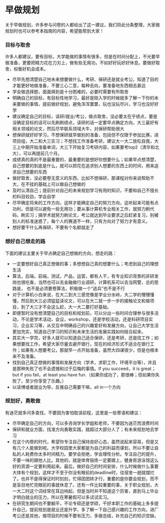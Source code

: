 # 早做规划

关于早做规划，许多参与问卷的人都给出了这一建议，我们将此分条整理，大家做规划时也可以参考本指南的内容，希望能帮到大家！

### 目标与取舍
许多人都建议，要有目标，大学能做的事情有很多，但是在时间分配上，不光要早做准备，更要把精力花在刀刃上，做有些无用功，不如好好玩好好休息。要做好取舍，权衡好机会成本。
- 尽早先想清楚自己地未来想要做什么，考研、保研还是就业考公，知道了目的才能更好地做准备，不要三心二意，每种去向，要准备地东西相去甚远
- 学会做选择题，面面俱到是十分困难的，必要时需要有所取舍
- 明确自己的目标，有目标性地学习，最好是刚入学的时候就多了解一下你的未来要做的事情，提前做好规划，避免浑浑噩噩，玩也没玩尽兴，学习也没好好学
- 建议确定自己的目标，读研/就业/考公，做点取舍，没必要太在乎绩点，要是没确定目标的话可以先刷刷绩点，读研的话一定要早点确定方向，大三最好有相关领域的论文，然后尽早联系领域大牛，对保研帮助很大
- 想保研就好好学习，不想保研就早做别的准备，包括但不仅限于参加比赛，进项目组，大二和大三实习；不想找工作准备考研，建议大一大二放松自我，大三上中期开始准备单词，大三下开始复习考研内容，如果要考top2（清华和北大），可以再提前几个月。
- 成绩真的真的不是最重要的，最重要的是想好你想要什么；如果早点想清楚，自己想要的到底是什么，就可以把花在追求别人想要的东西上的时间，用来追求自己想要的东西
- 做好取舍，没必要卷无意义的东西，比如不想保研，那课程对你来说帮助不大，在不挂的基础上可以做自己想做的
- 及时认清自己；提前针对自己的未来规划学习有用的知识，不要和自己不擅长的科目较劲，学会自学
- 尽早确定将来的工作方向，这样才能确定自己的努力方向，这听起来可能有点功利，但是可以避免一些无用功；要从事计算机专业相关工作，就努力刷代码，刷实习；搞学术就努力刷论文，考公就达到毕业要求之后赶紧复习，别被别人的标准迷惑了，每个人的赛道不一样，只有方向对了努力才有意义。
- 想好要干什么再保研，不要有个名额就走了

### 想好自己想走的路
下面的建议主要关于早点确定自己想做的方向，想走的路：
- 一定要想好自己真正想做的事；多想想自己真的想要什么；考虑到自己的理想生活
- 算法，后端，前端，测试，产品，运营，都有人干，有专业知识背景的非研发岗也很吃香，当然也可以去金融做行业调研，计算机系可以去当网警，总的思路是， 也不是必须要卷算法，积极做一个“逃兵”也不是不行
- 对于计算机小白来说，在大二到大三感觉像是学业分水岭，大二学的懵懵懂懂，然后到大三必须猛猛读论文，可以在大二就一步一步的接触论文和做项目，到了大三才不会这么赶，大一大二要打好基础。
- 即便暂时没有想清楚自己的目标和规划前，可以分出一些时间合理参与很多活动，不论是学术活动，会议，workshop，还是学校活动，还是科研项目实习，企业实习等，从交互中明确自己的兴趣爱好和发展方向，让自己大学生活更加充实，知道自己学习的知识和未来生活的发展实践如何结合起来。
- 其实大一学完，好多人就可以知道自己适合保研，还是考研，还是找工作；如果想要找工作，希望大家尽量去避开银行，现在的经济形式不适合在银行工作；如果有人想要考公，那就早一点开始准备，虽然大四课很少，但是也根本来不及准备。
- 找到自己真正想做的事情和发展方向（学术，求职工作，环境平台等），并且是那种失败了也不会遗憾和过于后悔的事情。If you succeed，it is great；but if you fail，at least you have fun.（如果你成功了，那很棒；但如果你失败了，至少你享受了乐趣。）
- 以读博或者就业为导，反推自己需要干嘛，all in一个方向
### 规划好，勇敢做
有迷茫就多问多查找，不要因为害怕耽误前程，这里是一些寄语和建议：
- 尽早确定自己的方向，可以多咨询学长学姐和老师，不要因为迷茫而浪费时间 
- 保研和就业方面，找准方向勇敢实践，就超过大部分人了；有未来规划地去学习
- 在这个内卷的时代，希望你专注自己保持良好心态，虽然说起来容易，但是又有几个人能做到呢。大学校园里大家都是为自己的利益而谋划，所以不要让自私的人耗费你太多时间精力。要学会拒绝，学会理性分析。专注自己的提升，不要一味的跟他人比。其他的，就是体育锻炼一定要跟上，健身房游泳馆这么好的资源一定要利用起来。最后，做好自己的时间安排，什么时候做什么事要大体有个规划，这样才不至于你没有眼前的deadline时，往宿舍一趟就摆烂了。也并不是得保证时时刻刻，忙得团团转才行，重要的是你要会规划，而不是盲目地忙完眼前的事就休息了。还有一件比较重要的事，关于职业规划，大一大二时这个词经常在耳边响起，但是当时并不知道这个厉害，直到马上毕业才明白就业的压力，所以在寒暑假可以多试试实习。
- 在研究生期间也不要躺平，不论专硕还是学硕，干好本职工作的基础上多多提升自己，提前规划是就业还是升学，多了解一下自己感兴趣的工作方向，进厂考公还是其他，做项目的时候不要有压力，多做总结，补充自己的知识空缺。

